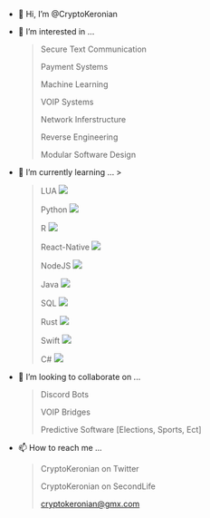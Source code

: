 - 👋 Hi, I’m @CryptoKeronian

- 👀 I’m interested in ...
    > Secure Text Communication
    > 
    > Payment Systems
    > 
    > Machine Learning
    > 
    > VOIP Systems
    > 
    > Network Inferstructure
    > 
    > Reverse Engineering
    > 
    > Modular Software Design

- 🌱 I’m currently learning ...    > 
    > LUA ![](https://us-central1-progress-markdown.cloudfunctions.net/progress/10)
    >
    > Python ![](https://us-central1-progress-markdown.cloudfunctions.net/progress/10)
    > 
    > R ![](https://us-central1-progress-markdown.cloudfunctions.net/progress/10)
    > 
    > React-Native ![](https://us-central1-progress-markdown.cloudfunctions.net/progress/10)
    > 
    > NodeJS ![](https://us-central1-progress-markdown.cloudfunctions.net/progress/10)
    > 
    > Java ![](https://us-central1-progress-markdown.cloudfunctions.net/progress/20)
    > 
    > SQL ![](https://us-central1-progress-markdown.cloudfunctions.net/progress/10)
    > 
    > Rust ![](https://us-central1-progress-markdown.cloudfunctions.net/progress/10)
    > 
    > Swift ![](https://us-central1-progress-markdown.cloudfunctions.net/progress/10)
    > 
    > C# ![](https://us-central1-progress-markdown.cloudfunctions.net/progress/5)
    
- 💞️ I’m looking to collaborate on ...
    > Discord Bots
    > 
    > VOIP Bridges
    > 
    > Predictive Software [Elections, Sports, Ect]

- 📫 How to reach me ...
    > CryptoKeronian on Twitter
    > 
    > CryptoKeronian on SecondLife
    > 
    > cryptokeronian@gmx.com
